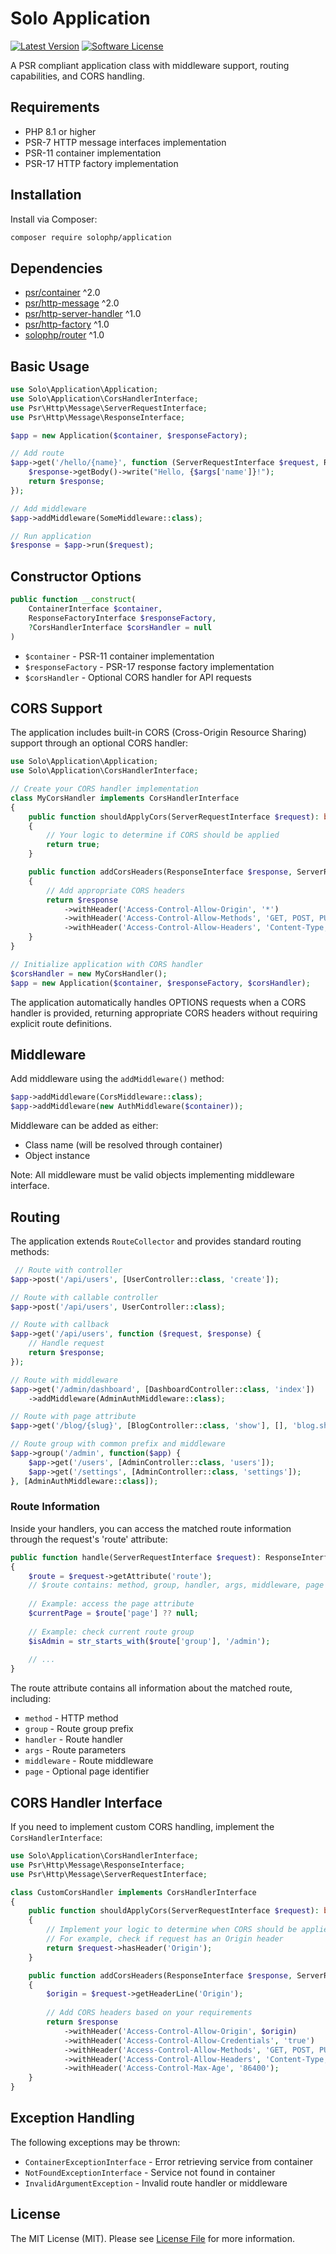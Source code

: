 # Solo Application

[![Latest Version](https://img.shields.io/badge/version-1.2.0-blue.svg)](https://github.com/solophp/application/releases)
[![Software License](https://img.shields.io/badge/license-MIT-brightgreen.svg)](LICENSE)

A PSR compliant application class with middleware support, routing capabilities, and CORS handling.

## Requirements

- PHP 8.1 or higher
- PSR-7 HTTP message interfaces implementation
- PSR-11 container implementation
- PSR-17 HTTP factory implementation

## Installation

Install via Composer:

```bash
composer require solophp/application
```

## Dependencies

- [psr/container](https://github.com/php-fig/container) ^2.0
- [psr/http-message](https://github.com/php-fig/http-message) ^2.0
- [psr/http-server-handler](https://github.com/php-fig/http-server-handler) ^1.0
- [psr/http-factory](https://github.com/php-fig/http-factory) ^1.0
- [solophp/router](https://github.com/solophp/router) ^1.0

## Basic Usage

```php
use Solo\Application\Application;
use Solo\Application\CorsHandlerInterface;
use Psr\Http\Message\ServerRequestInterface;
use Psr\Http\Message\ResponseInterface;

$app = new Application($container, $responseFactory);

// Add route
$app->get('/hello/{name}', function (ServerRequestInterface $request, ResponseInterface $response, array $args) {
    $response->getBody()->write("Hello, {$args['name']}!");
    return $response;
});

// Add middleware
$app->addMiddleware(SomeMiddleware::class);

// Run application
$response = $app->run($request);
```

## Constructor Options

```php
public function __construct(
    ContainerInterface $container,
    ResponseFactoryInterface $responseFactory,
    ?CorsHandlerInterface $corsHandler = null
)
```

- `$container` - PSR-11 container implementation
- `$responseFactory` - PSR-17 response factory implementation
- `$corsHandler` - Optional CORS handler for API requests

## CORS Support

The application includes built-in CORS (Cross-Origin Resource Sharing) support through an optional CORS handler:

```php
use Solo\Application\Application;
use Solo\Application\CorsHandlerInterface;

// Create your CORS handler implementation
class MyCorsHandler implements CorsHandlerInterface
{
    public function shouldApplyCors(ServerRequestInterface $request): bool
    {
        // Your logic to determine if CORS should be applied
        return true;
    }

    public function addCorsHeaders(ResponseInterface $response, ServerRequestInterface $request): ResponseInterface
    {
        // Add appropriate CORS headers
        return $response
            ->withHeader('Access-Control-Allow-Origin', '*')
            ->withHeader('Access-Control-Allow-Methods', 'GET, POST, PUT, DELETE, OPTIONS')
            ->withHeader('Access-Control-Allow-Headers', 'Content-Type, Authorization');
    }
}

// Initialize application with CORS handler
$corsHandler = new MyCorsHandler();
$app = new Application($container, $responseFactory, $corsHandler);
```

The application automatically handles OPTIONS requests when a CORS handler is provided, returning appropriate CORS headers without requiring explicit route definitions.

## Middleware

Add middleware using the `addMiddleware()` method:

```php
$app->addMiddleware(CorsMiddleware::class);
$app->addMiddleware(new AuthMiddleware($container));
```

Middleware can be added as either:
- Class name (will be resolved through container)
- Object instance

Note: All middleware must be valid objects implementing middleware interface.

## Routing

The application extends `RouteCollector` and provides standard routing methods:

```php
 // Route with controller
$app->post('/api/users', [UserController::class, 'create']);

// Route with callable controller
$app->post('/api/users', UserController::class);

// Route with callback
$app->get('/api/users', function ($request, $response) {
    // Handle request
    return $response;
});

// Route with middleware
$app->get('/admin/dashboard', [DashboardController::class, 'index'])
    ->addMiddleware(AdminAuthMiddleware::class);

// Route with page attribute
$app->get('/blog/{slug}', [BlogController::class, 'show'], [], 'blog.show');

// Route group with common prefix and middleware
$app->group('/admin', function($app) {
    $app->get('/users', [AdminController::class, 'users']);
    $app->get('/settings', [AdminController::class, 'settings']);
}, [AdminAuthMiddleware::class]);
```

### Route Information

Inside your handlers, you can access the matched route information through the request's 'route' attribute:

```php
public function handle(ServerRequestInterface $request): ResponseInterface 
{
    $route = $request->getAttribute('route');
    // $route contains: method, group, handler, args, middleware, page
    
    // Example: access the page attribute
    $currentPage = $route['page'] ?? null;
    
    // Example: check current route group
    $isAdmin = str_starts_with($route['group'], '/admin');
    
    // ...
}
```

The route attribute contains all information about the matched route, including:
- `method` - HTTP method
- `group` - Route group prefix
- `handler` - Route handler
- `args` - Route parameters
- `middleware` - Route middleware
- `page` - Optional page identifier

## CORS Handler Interface

If you need to implement custom CORS handling, implement the `CorsHandlerInterface`:

```php
use Solo\Application\CorsHandlerInterface;
use Psr\Http\Message\ResponseInterface;
use Psr\Http\Message\ServerRequestInterface;

class CustomCorsHandler implements CorsHandlerInterface
{
    public function shouldApplyCors(ServerRequestInterface $request): bool
    {
        // Implement your logic to determine when CORS should be applied
        // For example, check if request has an Origin header
        return $request->hasHeader('Origin');
    }

    public function addCorsHeaders(ResponseInterface $response, ServerRequestInterface $request): ResponseInterface
    {
        $origin = $request->getHeaderLine('Origin');
        
        // Add CORS headers based on your requirements
        return $response
            ->withHeader('Access-Control-Allow-Origin', $origin)
            ->withHeader('Access-Control-Allow-Credentials', 'true')
            ->withHeader('Access-Control-Allow-Methods', 'GET, POST, PUT, DELETE, OPTIONS')
            ->withHeader('Access-Control-Allow-Headers', 'Content-Type, Authorization, X-Requested-With')
            ->withHeader('Access-Control-Max-Age', '86400');
    }
}
```

## Exception Handling

The following exceptions may be thrown:

- `ContainerExceptionInterface` - Error retrieving service from container
- `NotFoundExceptionInterface` - Service not found in container
- `InvalidArgumentException` - Invalid route handler or middleware

## License

The MIT License (MIT). Please see [License File](LICENSE) for more information.